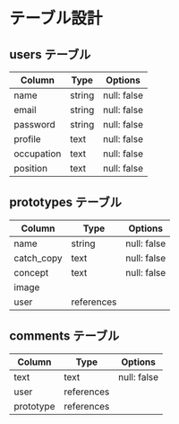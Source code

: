 # テーブル設計

## users テーブル

| Column     | Type   | Options     |
| --------   | ------ | ----------- |
| name       | string | null: false |
| email      | string | null: false |
| password   | string | null: false |
| profile    | text   | null: false |
| occupation | text   | null: false |
| position   | text   | null: false |

## prototypes テーブル

| Column       | Type       | Options     |
| ------       | ------     | ----------- |
| name         | string     | null: false |
| catch_copy   | text       | null: false |
| concept      | text       | null: false |
| image        |            |             |
| user         | references |             |

## comments テーブル

| Column    | Type       | Options     |
| -------   | ---------- | ------------|
| text      | text       | null: false |
| user      | references |             |
| prototype | references |             |